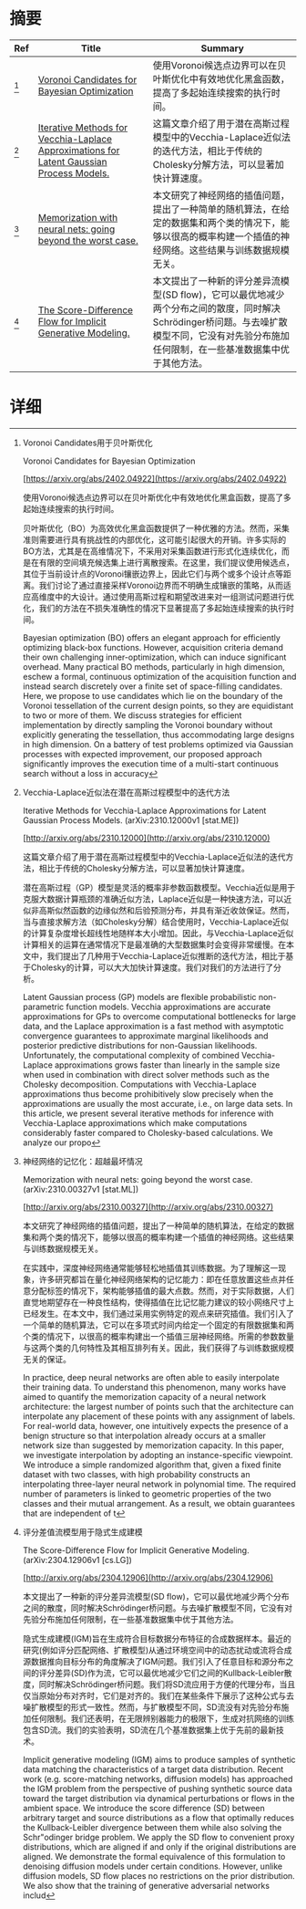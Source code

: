 # 摘要

| Ref | Title | Summary |
| --- | --- | --- |
| [^1] | [Voronoi Candidates for Bayesian Optimization](https://arxiv.org/abs/2402.04922) | 使用Voronoi候选点边界可以在贝叶斯优化中有效地优化黑盒函数，提高了多起始连续搜索的执行时间。 |
| [^2] | [Iterative Methods for Vecchia-Laplace Approximations for Latent Gaussian Process Models.](http://arxiv.org/abs/2310.12000) | 这篇文章介绍了用于潜在高斯过程模型中的Vecchia-Laplace近似法的迭代方法，相比于传统的Cholesky分解方法，可以显著加快计算速度。 |
| [^3] | [Memorization with neural nets: going beyond the worst case.](http://arxiv.org/abs/2310.00327) | 本文研究了神经网络的插值问题，提出了一种简单的随机算法，在给定的数据集和两个类的情况下，能够以很高的概率构建一个插值的神经网络。这些结果与训练数据规模无关。 |
| [^4] | [The Score-Difference Flow for Implicit Generative Modeling.](http://arxiv.org/abs/2304.12906) | 本文提出了一种新的评分差异流模型(SD flow)，它可以最优地减少两个分布之间的散度，同时解决Schr​​ödinger桥问题。与去噪扩散模型不同，它没有对先验分布施加任何限制，在一些基准数据集中优于其他方法。 |

# 详细

[^1]: Voronoi Candidates用于贝叶斯优化

    Voronoi Candidates for Bayesian Optimization

    [https://arxiv.org/abs/2402.04922](https://arxiv.org/abs/2402.04922)

    使用Voronoi候选点边界可以在贝叶斯优化中有效地优化黑盒函数，提高了多起始连续搜索的执行时间。

    

    贝叶斯优化（BO）为高效优化黑盒函数提供了一种优雅的方法。然而，采集准则需要进行具有挑战性的内部优化，这可能引起很大的开销。许多实际的BO方法，尤其是在高维情况下，不采用对采集函数进行形式化连续优化，而是在有限的空间填充候选集上进行离散搜索。在这里，我们提议使用候选点，其位于当前设计点的Voronoi镶嵌边界上，因此它们与两个或多个设计点等距离。我们讨论了通过直接采样Voronoi边界而不明确生成镶嵌的策略，从而适应高维度中的大设计。通过使用高斯过程和期望改进来对一组测试问题进行优化，我们的方法在不损失准确性的情况下显著提高了多起始连续搜索的执行时间。

    Bayesian optimization (BO) offers an elegant approach for efficiently optimizing black-box functions. However, acquisition criteria demand their own challenging inner-optimization, which can induce significant overhead. Many practical BO methods, particularly in high dimension, eschew a formal, continuous optimization of the acquisition function and instead search discretely over a finite set of space-filling candidates. Here, we propose to use candidates which lie on the boundary of the Voronoi tessellation of the current design points, so they are equidistant to two or more of them. We discuss strategies for efficient implementation by directly sampling the Voronoi boundary without explicitly generating the tessellation, thus accommodating large designs in high dimension. On a battery of test problems optimized via Gaussian processes with expected improvement, our proposed approach significantly improves the execution time of a multi-start continuous search without a loss in accuracy
    
[^2]: Vecchia-Laplace近似法在潜在高斯过程模型中的迭代方法

    Iterative Methods for Vecchia-Laplace Approximations for Latent Gaussian Process Models. (arXiv:2310.12000v1 [stat.ME])

    [http://arxiv.org/abs/2310.12000](http://arxiv.org/abs/2310.12000)

    这篇文章介绍了用于潜在高斯过程模型中的Vecchia-Laplace近似法的迭代方法，相比于传统的Cholesky分解方法，可以显著加快计算速度。

    

    潜在高斯过程（GP）模型是灵活的概率非参数函数模型。Vecchia近似是用于克服大数据计算瓶颈的准确近似方法，Laplace近似是一种快速方法，可以近似非高斯似然函数的边缘似然和后验预测分布，并具有渐近收敛保证。然而，当与直接求解方法（如Cholesky分解）结合使用时，Vecchia-Laplace近似的计算复杂度增长超线性地随样本大小增加。因此，与Vecchia-Laplace近似计算相关的运算在通常情况下是最准确的大型数据集时会变得非常缓慢。在本文中，我们提出了几种用于Vecchia-Laplace近似推断的迭代方法，相比于基于Cholesky的计算，可以大大加快计算速度。我们对我们的方法进行了分析。

    Latent Gaussian process (GP) models are flexible probabilistic non-parametric function models. Vecchia approximations are accurate approximations for GPs to overcome computational bottlenecks for large data, and the Laplace approximation is a fast method with asymptotic convergence guarantees to approximate marginal likelihoods and posterior predictive distributions for non-Gaussian likelihoods. Unfortunately, the computational complexity of combined Vecchia-Laplace approximations grows faster than linearly in the sample size when used in combination with direct solver methods such as the Cholesky decomposition. Computations with Vecchia-Laplace approximations thus become prohibitively slow precisely when the approximations are usually the most accurate, i.e., on large data sets. In this article, we present several iterative methods for inference with Vecchia-Laplace approximations which make computations considerably faster compared to Cholesky-based calculations. We analyze our propo
    
[^3]: 神经网络的记忆化：超越最坏情况

    Memorization with neural nets: going beyond the worst case. (arXiv:2310.00327v1 [stat.ML])

    [http://arxiv.org/abs/2310.00327](http://arxiv.org/abs/2310.00327)

    本文研究了神经网络的插值问题，提出了一种简单的随机算法，在给定的数据集和两个类的情况下，能够以很高的概率构建一个插值的神经网络。这些结果与训练数据规模无关。

    

    在实践中，深度神经网络通常能够轻松地插值其训练数据。为了理解这一现象，许多研究都旨在量化神经网络架构的记忆能力：即在任意放置这些点并任意分配标签的情况下，架构能够插值的最大点数。然而，对于实际数据，人们直觉地期望存在一种良性结构，使得插值在比记忆能力建议的较小网络尺寸上已经发生。在本文中，我们通过采用实例特定的观点来研究插值。我们引入了一个简单的随机算法，它可以在多项式时间内给定一个固定的有限数据集和两个类的情况下，以很高的概率构建出一个插值三层神经网络。所需的参数数量与这两个类的几何特性及其相互排列有关。因此，我们获得了与训练数据规模无关的保证。

    In practice, deep neural networks are often able to easily interpolate their training data. To understand this phenomenon, many works have aimed to quantify the memorization capacity of a neural network architecture: the largest number of points such that the architecture can interpolate any placement of these points with any assignment of labels. For real-world data, however, one intuitively expects the presence of a benign structure so that interpolation already occurs at a smaller network size than suggested by memorization capacity. In this paper, we investigate interpolation by adopting an instance-specific viewpoint. We introduce a simple randomized algorithm that, given a fixed finite dataset with two classes, with high probability constructs an interpolating three-layer neural network in polynomial time. The required number of parameters is linked to geometric properties of the two classes and their mutual arrangement. As a result, we obtain guarantees that are independent of t
    
[^4]: 评分差值流模型用于隐式生成建模

    The Score-Difference Flow for Implicit Generative Modeling. (arXiv:2304.12906v1 [cs.LG])

    [http://arxiv.org/abs/2304.12906](http://arxiv.org/abs/2304.12906)

    本文提出了一种新的评分差异流模型(SD flow)，它可以最优地减少两个分布之间的散度，同时解决Schr​​ödinger桥问题。与去噪扩散模型不同，它没有对先验分布施加任何限制，在一些基准数据集中优于其他方法。

    

    隐式生成建模(IGM)旨在生成符合目标数据分布特征的合成数据样本。最近的研究(例如评分匹配网络、扩散模型)从通过环境空间中的动态扰动或流将合成源数据推向目标分布的角度解决了IGM问题。我们引入了任意目标和源分布之间的评分差异(SD)作为流，它可以最优地减少它们之间的Kullback-Leibler散度，同时解决Schr​​ödinger桥问题。我们将SD流应用于方便的代理分布，当且仅当原始分布对齐时，它们是对齐的。我们在某些条件下展示了这种公式与去噪扩散模型的形式一致性。然而，与扩散模型不同，SD流没有对先验分布施加任何限制。我们还表明，在无限辨别器能力的极限下，生成对抗网络的训练包含SD流。我们的实验表明，SD流在几个基准数据集上优于先前的最新技术。

    Implicit generative modeling (IGM) aims to produce samples of synthetic data matching the characteristics of a target data distribution. Recent work (e.g. score-matching networks, diffusion models) has approached the IGM problem from the perspective of pushing synthetic source data toward the target distribution via dynamical perturbations or flows in the ambient space. We introduce the score difference (SD) between arbitrary target and source distributions as a flow that optimally reduces the Kullback-Leibler divergence between them while also solving the Schr\"odinger bridge problem. We apply the SD flow to convenient proxy distributions, which are aligned if and only if the original distributions are aligned. We demonstrate the formal equivalence of this formulation to denoising diffusion models under certain conditions. However, unlike diffusion models, SD flow places no restrictions on the prior distribution. We also show that the training of generative adversarial networks includ
    

